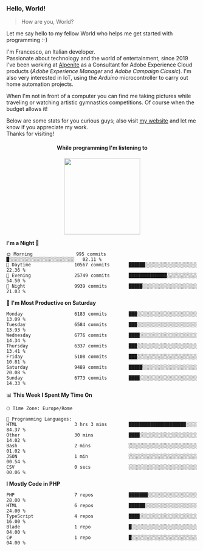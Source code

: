 ### Hello, World!

> How are you, World?

Let me say hello to my fellow World who helps me get started with programming :-)

I'm Francesco, an Italian developer.  
Passionate about technology and the world of entertainment, since 2019 I've been working at [Alpenite](https://www.alpenite.com) as a Consultant for Adobe Experience Cloud products (*Adobe Experience Manager* and *Adobe Campaign Classic*). I'm also very interested in IoT, using the *Arduino* microcontroller to carry out home automation projects.

When I'm not in front of a computer you can find me taking pictures while traveling or watching artistic gymnastics competitions. Of course when the budget allows it!

Below are some stats for you curious guys; also visit [my website](https://www.francescorega.eu) and let me know if you appreciate my work.  
Thanks for visiting!

<div align="center">
  <h4>While programming I'm listening to</h4>
  <a href="https://apps.francescorega.eu/now-playing/11147232609" target="_blank"><img src="https://apps.francescorega.eu/now-playing/11147232609" width="200"></a>
</div>

<!--START_SECTION:waka-->
**I'm a Night 🦉** 

```text
🌞 Morning                995 commits         █░░░░░░░░░░░░░░░░░░░░░░░░   02.11 % 
🌆 Daytime                10567 commits       ██████░░░░░░░░░░░░░░░░░░░   22.36 % 
🌃 Evening                25749 commits       ██████████████░░░░░░░░░░░   54.50 % 
🌙 Night                  9939 commits        █████░░░░░░░░░░░░░░░░░░░░   21.03 % 
```
📅 **I'm Most Productive on Saturday** 

```text
Monday                   6183 commits        ███░░░░░░░░░░░░░░░░░░░░░░   13.09 % 
Tuesday                  6584 commits        ███░░░░░░░░░░░░░░░░░░░░░░   13.93 % 
Wednesday                6776 commits        ████░░░░░░░░░░░░░░░░░░░░░   14.34 % 
Thursday                 6337 commits        ███░░░░░░░░░░░░░░░░░░░░░░   13.41 % 
Friday                   5108 commits        ███░░░░░░░░░░░░░░░░░░░░░░   10.81 % 
Saturday                 9489 commits        █████░░░░░░░░░░░░░░░░░░░░   20.08 % 
Sunday                   6773 commits        ████░░░░░░░░░░░░░░░░░░░░░   14.33 % 
```


📊 **This Week I Spent My Time On** 

```text
🕑︎ Time Zone: Europe/Rome

💬 Programming Languages: 
HTML                     3 hrs 3 mins        █████████████████████░░░░   84.37 % 
Other                    30 mins             ████░░░░░░░░░░░░░░░░░░░░░   14.02 % 
Bash                     2 mins              ░░░░░░░░░░░░░░░░░░░░░░░░░   01.02 % 
JSON                     1 min               ░░░░░░░░░░░░░░░░░░░░░░░░░   00.54 % 
CSV                      0 secs              ░░░░░░░░░░░░░░░░░░░░░░░░░   00.06 % 
```

**I Mostly Code in PHP** 

```text
PHP                      7 repos             ███████░░░░░░░░░░░░░░░░░░   28.00 % 
HTML                     6 repos             ██████░░░░░░░░░░░░░░░░░░░   24.00 % 
TypeScript               4 repos             ████░░░░░░░░░░░░░░░░░░░░░   16.00 % 
Blade                    1 repo              █░░░░░░░░░░░░░░░░░░░░░░░░   04.00 % 
C#                       1 repo              █░░░░░░░░░░░░░░░░░░░░░░░░   04.00 % 
```




<!--END_SECTION:waka-->
